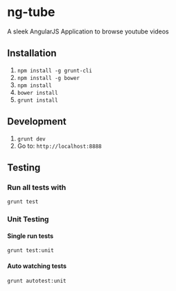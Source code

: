 # ng-tube

A sleek AngularJS Application to browse youtube videos

## Installation

1. `npm install -g grunt-cli`
1. `npm install -g bower`
2. `npm install`
2. `bower install`
3. `grunt install`

## Development

1. `grunt dev`
2. Go to: `http://localhost:8888`

## Testing

### Run all tests with
`grunt test` 

### Unit Testing

#### Single run tests
`grunt test:unit` 

#### Auto watching tests
`grunt autotest:unit`
